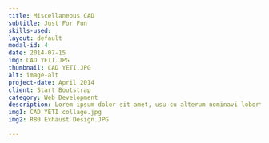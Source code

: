 ```yaml
---
title: Miscellaneous CAD
subtitle: Just For Fun 
skills-used:
layout: default
modal-id: 4
date: 2014-07-15
img: CAD YETI.JPG
thumbnail: CAD YETI.JPG
alt: image-alt
project-date: April 2014
client: Start Bootstrap
category: Web Development
description: Lorem ipsum dolor sit amet, usu cu alterum nominavi lobortis. At duo novum diceret. Tantas apeirian vix et, usu sanctus postulant inciderint ut, populo diceret necessitatibus in vim. Cu eum dicam feugiat noluisse.
img1: CAD YETI collage.jpg
img2: R80 Exhaust Design.JPG

---
```

